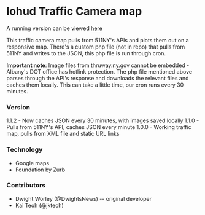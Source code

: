 # lohud Traffic Camera map

A running version can be viewed [here](http://data.lohud.com/embeds/NYCtrafficcam/)

This traffic camera map pulls from 511NY's APIs and plots them out on a responsive map. There's a custom php file (not in repo) that pulls from 511NY and writes to the JSON, this php file is run through cron.

**Important note**: Image files from thruway.ny.gov cannot be embedded - Albany's DOT office has hotlink protection. The php file mentioned above parses through the API's response and downloads the relevant files and caches them locally. This can take a little time, our cron runs every 30 minutes.

### Version
1.1.2 - Now caches JSON every 30 minutes, with images saved locally
1.1.0 - Pulls from 511NY's API, caches JSON every minute
1.0.0 - Working traffic map, pulls from XML file and static URL links

### Technology

- Google maps
- Foundation by Zurb

### Contributors

 - Dwight Worley (@DwightsNews) -- original developer
 - Kai Teoh (@jkteoh)
